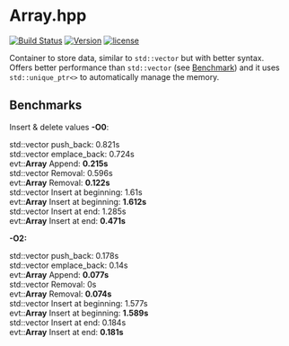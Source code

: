 # Array.hpp

[![Build Status](https://travis-ci.org/illescasDaniel/Array.hpp.svg?branch=master)](https://travis-ci.org/illescasDaniel/Array.hpp)
[![Version](https://img.shields.io/badge/version-v1.7.3--beta-green.svg)](https://github.com/illescasDaniel/Array.hpp/releases)
[![license](https://img.shields.io/github/license/mashape/apistatus.svg?maxAge=2592000)](https://github.com/illescasDaniel/Array.hpp/blob/master/LICENCE) 

Container to store data, similar to `std::vector` but with better syntax.  
Offers better performance than `std::vector` (see [Benchmark](#Benchmark)) and it uses `std::unique_ptr<>` to automatically manage the memory.

## Benchmarks

Insert & delete values **-O0**:

std::vector push_back: 0.821s  
std::vector emplace_back: 0.724s  
evt::**Array** Append: **0.215s**  
std::vector Removal: 0.596s  
evt::**Array** Removal: **0.122s**  
std::vector Insert at beginning: 1.61s  
evt::**Array** Insert at beginning: **1.612s**  
std::vector Insert at end: 1.285s  
evt::**Array** Insert at end: **0.471s**  
  
  
**-O2:**  
  
std::vector push_back: 0.178s  
std::vector emplace_back: 0.14s  
evt::**Array** Append: **0.077s**  
std::vector Removal: 0s  
evt::**Array** Removal: **0.074s**  
std::vector Insert at beginning: 1.577s  
evt::**Array** Insert at beginning: **1.589s**  
std::vector Insert at end: 0.184s  
evt::**Array** Insert at end: **0.181s**  
